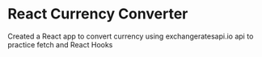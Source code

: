 # React Currency Converter

Created a React app to convert currency using exchangeratesapi.io api to practice fetch and React Hooks
